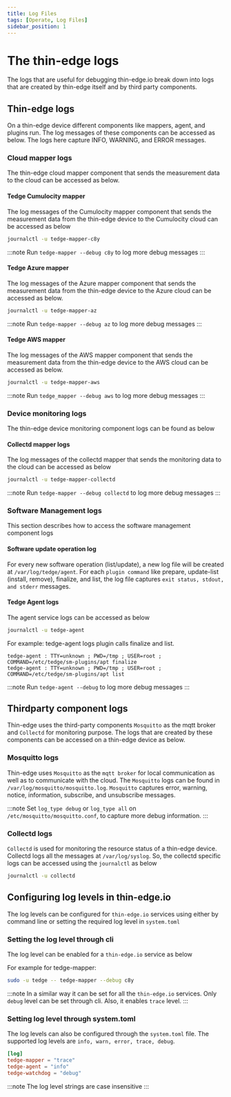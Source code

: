 ```yaml
---
title: Log Files
tags: [Operate, Log Files]
sidebar_position: 1
---
```


# The thin-edge logs
The logs that are useful for debugging thin-edge.io break down into logs that are created by thin-edge itself and by third party components.

## Thin-edge logs
On a thin-edge device different components like mappers, agent, and plugins run. The log messages of these components can be accessed as below.
The logs here capture INFO, WARNING, and ERROR messages.

### Cloud mapper logs
The thin-edge cloud mapper component that sends the measurement data to the cloud can be accessed as below.

#### Tedge Cumulocity mapper
The log messages of the Cumulocity mapper component that sends the measurement data from the thin-edge device to the Cumulocity
cloud can be accessed as below

```sh
journalctl -u tedge-mapper-c8y
```

:::note
Run `tedge-mapper --debug c8y` to log more debug messages
:::

#### Tedge Azure mapper
The log messages of the Azure mapper component that sends the measurement data from the thin-edge device to the Azure
cloud can be accessed as below.

```sh
journalctl -u tedge-mapper-az
```

:::note
Run `tedge-mapper --debug az` to log more debug messages
:::

#### Tedge AWS mapper
The log messages of the AWS mapper component that sends the measurement data from the thin-edge device to the AWS
cloud can be accessed as below.

```sh
journalctl -u tedge-mapper-aws
```

:::note
Run `tedge_mapper --debug aws` to log more debug messages
:::

### Device monitoring logs
The thin-edge device monitoring component logs can be found as below

#### Collectd mapper logs
The log messages of the collectd mapper that sends the monitoring data to the cloud can be accessed as below

```sh
journalctl -u tedge-mapper-collectd
```

:::note
Run `tedge-mapper --debug collectd` to log more debug messages
:::

### Software Management logs
This section describes how to access the software management component logs

#### Software update operation log
For every new software operation (list/update), a new log file will be created at `/var/log/tedge/agent`.
For each `plugin command` like prepare, update-list (install, remove), finalize, and list,
the log file captures `exit status, stdout, and stderr` messages.

#### Tedge Agent logs
The agent service logs can be accessed as below

```sh
journalctl -u tedge-agent
```

For example: tedge-agent logs plugin calls finalize and list.

```log title="Logs"
tedge-agent : TTY=unknown ; PWD=/tmp ; USER=root ; COMMAND=/etc/tedge/sm-plugins/apt finalize
tedge-agent : TTY=unknown ; PWD=/tmp ; USER=root ; COMMAND=/etc/tedge/sm-plugins/apt list
```

:::note
Run `tedge-agent --debug` to log more debug messages
:::

## Thirdparty component logs
Thin-edge uses the third-party components `Mosquitto` as the mqtt broker and `Collectd` for monitoring purpose.
The logs that are created by these components can be accessed on a thin-edge device as below.

### Mosquitto logs
Thin-edge uses `Mosquitto` as the `mqtt broker` for local communication as well as to communicate with the cloud.
The `Mosquitto` logs can be found in `/var/log/mosquitto/mosquitto.log`.
`Mosquitto` captures error, warning, notice, information, subscribe, and unsubscribe messages.

:::note
Set `log_type debug` or `log_type all` on `/etc/mosquitto/mosquitto.conf`, to capture more debug information.
:::

### Collectd logs
`Collectd` is used for monitoring the resource status of a thin-edge device.
Collectd logs all the messages at `/var/log/syslog`.
So, the collectd specific logs can be accessed using the `journalctl` as below

```sh
journalctl -u collectd
```

## Configuring log levels in thin-edge.io

The log levels can be configured for `thin-edge.io` services using either by command line or setting the required log
level in `system.toml`

### Setting the log level through cli

The log level can be enabled for a `thin-edge.io` service as below

For example for tedge-mapper:

```sh
sudo -u tedge -- tedge-mapper --debug c8y
```

:::note
In a similar way it can be set for all the `thin-edge.io` services.
Only `debug` level can be set through cli. Also, it enables `trace` level.
:::

### Setting log level through system.toml
The log levels can also be configured through the `system.toml` file.
The supported log levels are `info, warn, error, trace, debug`.

```toml title="file: /etc/tedge/system.toml"
[log]
tedge-mapper = "trace"
tedge-agent = "info"
tedge-watchdog = "debug"
```

:::note
The log level strings are case insensitive
:::
